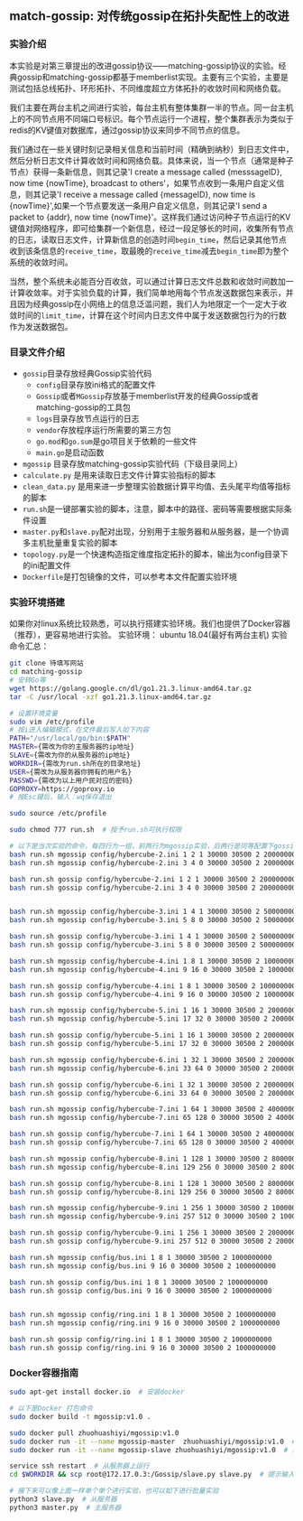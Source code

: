 ## match-gossip: 对传统gossip在拓扑失配性上的改进

### 实验介绍

本实验是对第三章提出的改进gossip协议——matching-gossip协议的实验。经典gossip和matching-gossip都基于memberlist实现。主要有三个实验，主要是测试包括总线拓扑、环形拓扑、不同维度超立方体拓扑的收敛时间和网络负载。

我们主要在两台主机之间进行实验，每台主机有整体集群一半的节点。同一台主机上的不同节点用不同端口号标识。每个节点运行一个进程，整个集群表示为类似于redis的KV键值对数据库，通过gossip协议来同步不同节点的信息。

我们通过在一些关键时刻记录相关信息和当前时间（精确到纳秒）到日志文件中，然后分析日志文件计算收敛时间和网络负载。具体来说，当一个节点（通常是种子节点）获得一条新信息，则其记录'I create a message called {messsageID}, now time {nowTime}, broadcast to others'，如果节点收到一条用户自定义信息，则其记录'I receive a message called {messageID}, now time is {nowTime}',如果一个节点要发送一条用户自定义信息，则其记录'I send a packet to {addr}, now time {nowTime}'。这样我们通过访问种子节点运行的KV键值对网络程序，即可给集群一个新信息，经过一段足够长的时间，收集所有节点的日志，读取日志文件，计算新信息的创造时间`begin_time`，然后记录其他节点收到该条信息的`receive_time`，取最晚的`receive_time`减去`begin_time`即为整个系统的收敛时间。

当然，整个系统未必能百分百收敛，可以通过计算日志文件总数和收敛时间数加一计算收敛率。对于实验负载的计算，我们简单地用每个节点发送数据包来表示，并且因为经典gossip在小网络上的信息泛滥问题，我们人为地限定一个一定大于收敛时间的`limit_time`，计算在这个时间内日志文件中属于发送数据包行为的行数作为发送数据包。


### 目录文件介绍

 - `gossip`目录存放经典Gossip实验代码
    - `config`目录存放ini格式的配置文件
    - `Gossip`或者`MGossip`存放基于memberlist开发的经典Gossip或者matching-gossip的工具包
    - `logs`目录存放节点运行的日志
    - `vendor`存放程序运行所需要的第三方包
    - `go.mod`和`go.sum`是go项目关于依赖的一些文件
    - `main.go`是启动函数
 - `mgossip` 目录存放matching-gossip实验代码（下级目录同上）
 - `calculate.py` 是用来读取日志文件计算实验指标的脚本
 - `clean_data.py` 是用来进一步整理实验数据计算平均值、去头尾平均值等指标的脚本
 - `run.sh`是一键部署实验的脚本，注意，脚本中的路径、密码等需要根据实际条件设置
 - `master.py`和`slave.py`配对出现，分别用于主服务器和从服务器，是一个协调多主机批量重复实验的脚本
 - `topology.py`是一个快速构造指定维度指定拓扑的脚本，输出为config目录下的ini配置文件
 - `Dockerfile`是打包镜像的文件，可以参考本文件配置实验环境

### 实验环境搭建
如果你对linux系统比较熟悉，可以执行搭建实验环境。我们也提供了Docker容器（推荐），更容易地进行实验。
实验环境： ubuntu 18.04(最好有两台主机)
实验命令汇总：
```sh
git clone 待填写网站
cd matching-gossip
# 安转Go等
wget https://golang.google.cn/dl/go1.21.3.linux-amd64.tar.gz 
tar -C /usr/local -xzf go1.21.3.linux-amd64.tar.gz

# 设置环境变量
sudo vim /etc/profile
# 按i进入编辑模式，在文件最后写入如下内容
PATH="/usr/local/go/bin:$PATH"
MASTER={需改为你的主服务器的ip地址}
SLAVE={需改为你的从服务器的ip地址}
WORKDIR={需改为run.sh所在的目录地址}
USER={需改为从服务器你拥有的用户名}
PASSWD={需改为以上用户民对应的密码}
GOPROXY=https://goproxy.io
# 按Esc键后，输入：wq保存退出

sudo source /etc/profile

sudo chmod 777 run.sh  # 授予run.sh可执行权限

# 以下是当次实验的命令，每四行为一组，前两行为mgossip实验，后两行是同等配置下gossip实验，第一行和第三行运行在主服务器上，第二、四行运行在从服务器上，可能需要现在一些工具请参考dockerfile文件。同时请确保从服务器运行了ssh服务
bash run.sh mgossip config/hybercube-2.ini 1 2 1 30000 30500 2 200000000 
bash run.sh mgossip config/hybercube-2.ini 3 4 0 30000 30500 2 200000000

bash run.sh gossip config/hybercube-2.ini 1 2 1 30000 30500 2 200000000
bash run.sh gossip config/hybercube-2.ini 3 4 0 30000 30500 2 200000000 


bash run.sh mgossip config/hybercube-3.ini 1 4 1 30000 30500 2 500000000
bash run.sh mgossip config/hybercube-3.ini 5 8 0 30000 30500 2 500000000

bash run.sh gossip config/hybercube-3.ini 1 4 1 30000 30500 2 500000000
bash run.sh gossip config/hybercube-3.ini 5 8 0 30000 30500 2 500000000

bash run.sh mgossip config/hybercube-4.ini 1 8 1 30000 30500 2 1000000000
bash run.sh mgossip config/hybercube-4.ini 9 16 0 30000 30500 2 1000000000

bash run.sh gossip config/hybercube-4.ini 1 8 1 30000 30500 2 1000000000
bash run.sh gossip config/hybercube-4.ini 9 16 0 30000 30500 2 1000000000

bash run.sh mgossip config/hybercube-5.ini 1 16 1 30000 30500 2 2000000000
bash run.sh mgossip config/hybercube-5.ini 17 32 0 30000 30500 2 2000000000

bash run.sh gossip config/hybercube-5.ini 1 16 1 30000 30500 2 2000000000 
bash run.sh gossip config/hybercube-5.ini 17 32 0 30000 30500 2 2000000000 

bash run.sh mgossip config/hybercube-6.ini 1 32 1 30000 30500 2 2000000000 
bash run.sh mgossip config/hybercube-6.ini 33 64 0 30000 30500 2 2000000000 

bash run.sh gossip config/hybercube-6.ini 1 32 1 30000 30500 2 2000000000 
bash run.sh gossip config/hybercube-6.ini 33 64 0 30000 30500 2 2000000000 

bash run.sh mgossip config/hybercube-7.ini 1 64 1 30000 30500 2 4000000000 
bash run.sh mgossip config/hybercube-7.ini 65 128 0 30000 30500 2 4000000000 

bash run.sh gossip config/hybercube-7.ini 1 64 1 30000 30500 2 4000000000 
bash run.sh gossip config/hybercube-7.ini 65 128 0 30000 30500 2 4000000000 

bash run.sh mgossip config/hybercube-8.ini 1 128 1 30000 30500 2 8000000000 
bash run.sh mgossip config/hybercube-8.ini 129 256 0 30000 30500 2 8000000000 

bash run.sh gossip config/hybercube-8.ini 1 128 1 30000 30500 2 8000000000 
bash run.sh gossip config/hybercube-8.ini 129 256 0 30000 30500 2 8000000000 

bash run.sh mgossip config/hybercube-9.ini 1 256 1 30000 30500 2 10000000000 
bash run.sh mgossip config/hybercube-9.ini 257 512 0 30000 30500 2 10000000000 

bash run.sh gossip config/hybercube-9.ini 1 256 1 30000 30500 2 2000000000 
bash run.sh gossip config/hybercube-9.ini 257 512 0 30000 30500 2 2000000000 

bash run.sh mgossip config/bus.ini 1 8 1 30000 30500 2 1000000000 
bash run.sh mgossip config/bus.ini 9 16 0 30000 30500 2 1000000000 

bash run.sh gossip config/bus.ini 1 8 1 30000 30500 2 1000000000 
bash run.sh gossip config/bus.ini 9 16 0 30000 30500 2 1000000000 


bash run.sh mgossip config/ring.ini 1 8 1 30000 30500 2 1000000000 
bash run.sh mgossip config/ring.ini 9 16 0 30000 30500 2 1000000000 

bash run.sh gossip config/ring.ini 1 8 1 30000 30500 2 1000000000 
bash run.sh gossip config/ring.ini 9 16 0 30000 30500 2 1000000000 
```


### Docker容器指南
```sh
sudo apt-get install docker.io  # 安装docker

# 以下是Docker 打包命令
sudo docker build -t mgossip:v1.0 .

sudo docker pull zhuohuashiyi/mgossip:v1.0
sudo docker run -it --name mgossip-master  zhuohuashiyi/mgossip:v1.0  # 运行主服务器容器
sudo docker run -it --name mgossip-slave zhuohuashiyi/mgossip:v1.0  # 运行从服务器容器

service ssh restart  # 从服务器上运行
cd $WORKDIR && scp root@172.17.0.3:/Gossip/slave.py slave.py  # 提示输入yes

# 接下来可以像上面一样单个单个进行实验，也可以如下进行批量实验
python3 slave.py  # 从服务器
python3 master.py  # 主服务器
```
